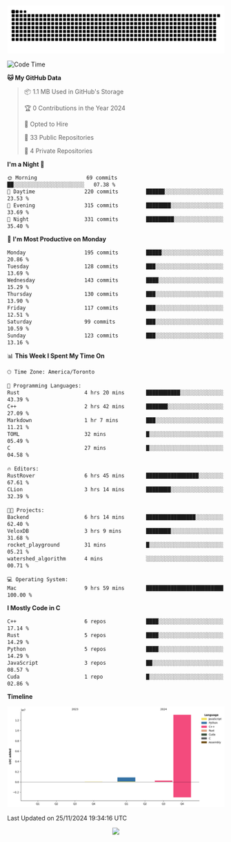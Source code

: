 <picture>
  <source media="(prefers-color-scheme: dark)" srcset="https://raw.githubusercontent.com/kkli08/kkli08/output/github-contribution-grid-snake-dark.svg">
  <source media="(prefers-color-scheme: light)" srcset="https://raw.githubusercontent.com/kkli08/kkli08/output/github-contribution-grid-snake.svg">
  <img alt="github contribution grid snake animation" src="https://raw.githubusercontent.com/kkli08/kkli08/output/github-contribution-grid-snake.svg">
</picture>


<!--START_SECTION:waka-->
![Code Time](http://img.shields.io/badge/Code%20Time-96%20hrs%2057%20mins-blue)

**🐱 My GitHub Data** 

> 📦 1.1 MB Used in GitHub's Storage 
 > 
> 🏆 0 Contributions in the Year 2024
 > 
> 💼 Opted to Hire
 > 
> 📜 33 Public Repositories 
 > 
> 🔑 4 Private Repositories 
 > 
**I'm a Night 🦉** 

```text
🌞 Morning                69 commits          ██░░░░░░░░░░░░░░░░░░░░░░░   07.38 % 
🌆 Daytime                220 commits         ██████░░░░░░░░░░░░░░░░░░░   23.53 % 
🌃 Evening                315 commits         ████████░░░░░░░░░░░░░░░░░   33.69 % 
🌙 Night                  331 commits         █████████░░░░░░░░░░░░░░░░   35.40 % 
```
📅 **I'm Most Productive on Monday** 

```text
Monday                   195 commits         █████░░░░░░░░░░░░░░░░░░░░   20.86 % 
Tuesday                  128 commits         ███░░░░░░░░░░░░░░░░░░░░░░   13.69 % 
Wednesday                143 commits         ████░░░░░░░░░░░░░░░░░░░░░   15.29 % 
Thursday                 130 commits         ███░░░░░░░░░░░░░░░░░░░░░░   13.90 % 
Friday                   117 commits         ███░░░░░░░░░░░░░░░░░░░░░░   12.51 % 
Saturday                 99 commits          ███░░░░░░░░░░░░░░░░░░░░░░   10.59 % 
Sunday                   123 commits         ███░░░░░░░░░░░░░░░░░░░░░░   13.16 % 
```


📊 **This Week I Spent My Time On** 

```text
🕑︎ Time Zone: America/Toronto

💬 Programming Languages: 
Rust                     4 hrs 20 mins       ███████████░░░░░░░░░░░░░░   43.39 % 
C++                      2 hrs 42 mins       ███████░░░░░░░░░░░░░░░░░░   27.09 % 
Markdown                 1 hr 7 mins         ███░░░░░░░░░░░░░░░░░░░░░░   11.21 % 
TOML                     32 mins             █░░░░░░░░░░░░░░░░░░░░░░░░   05.49 % 
C                        27 mins             █░░░░░░░░░░░░░░░░░░░░░░░░   04.58 % 

🔥 Editors: 
RustRover                6 hrs 45 mins       █████████████████░░░░░░░░   67.61 % 
CLion                    3 hrs 14 mins       ████████░░░░░░░░░░░░░░░░░   32.39 % 

🐱‍💻 Projects: 
Backend                  6 hrs 14 mins       ████████████████░░░░░░░░░   62.40 % 
VeloxDB                  3 hrs 9 mins        ████████░░░░░░░░░░░░░░░░░   31.68 % 
rocket_playground        31 mins             █░░░░░░░░░░░░░░░░░░░░░░░░   05.21 % 
watershed_algorithm      4 mins              ░░░░░░░░░░░░░░░░░░░░░░░░░   00.71 % 

💻 Operating System: 
Mac                      9 hrs 59 mins       █████████████████████████   100.00 % 
```

**I Mostly Code in C** 

```text
C++                      6 repos             ████░░░░░░░░░░░░░░░░░░░░░   17.14 % 
Rust                     5 repos             ████░░░░░░░░░░░░░░░░░░░░░   14.29 % 
Python                   5 repos             ████░░░░░░░░░░░░░░░░░░░░░   14.29 % 
JavaScript               3 repos             ██░░░░░░░░░░░░░░░░░░░░░░░   08.57 % 
Cuda                     1 repo              █░░░░░░░░░░░░░░░░░░░░░░░░   02.86 % 
```



**Timeline**

![Lines of Code chart](https://raw.githubusercontent.com/kkli08/kkli08/main/assets/bar_graph.png)


 Last Updated on 25/11/2024 19:34:16 UTC
<!--END_SECTION:waka-->


<div align="center">
    <img  src="https://github-readme-streak-stats.herokuapp.com/?user=kkli08&theme=cobalt" />
</div>

<br/>
<br/>
<br/>
